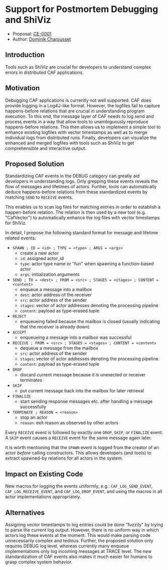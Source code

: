 # Support for Postmortem Debugging and ShiViz

* Proposal: [CE-0001](0001-support-for-postmortem-debugging-and-shiviz.md)
* Author: [Dominik Charousset](https://github.com/neverlord)

## Introduction

Tools such as ShiViz are crucial for developers to understand complex errors in
distributed CAF applications.

## Motivation

Debugging CAF applications is currently not well supported. CAF does provide
logging in a Log4J-like format. However, the logfiles fail to capture
happens-before relations that are crucial in understanding program execution.
To this end, the message layer of CAF needs to log send and process events in a
way that allow tools to unambiguously reproduce happens-before relations. This
then allows us to implement a simple tool to enhance existing logfiles with
vector timestamps as well as to merge individual logs from distributed runs.
Finally, developers can visualize the enhanced and merged logfiles with tools
such as ShiViz to get comprehensible and interactive output.

## Proposed Solution

Standardizing CAF events in the DEBUG category can greatly aid developers in
understanding logs. Only grepping these events reveals the flow of messages and
lifetimes of actors. Further, tools can automatically deduce happens-before
relations from these standardized events by matching `SEND` to `RECEIVE`
events.

This enables us to scan log files for matching entries in order to establish a
happen-before relation. The relation is then used by a new tool (e.g.
"CafVector") to automatically enhance the log files with vector timestamps for
ShiViz.

In detail, I propose the following standard format for message and lifetime
related events:

- `SPAWN ; ID = <id> ; TYPE = <type> ; ARGS = <args>`
  + create a new actor
  + `id`: assigned actor_id
  + `type`: actor type name or "fun" when spawning a function-based actor
  + `args`: initialization arguments
- `SEND ; TO = <dest> ; FROM = <src> ; STAGES = <stages> ; CONTENT = <content>`
  + enqueue a message into a mailbox
  + `dest`: actor address of the receiver
  + `src`: actor address of the sender 
  + `stages`: vector of actor addresses denoting the processing pipeline
  + `content`: payload as type-erased tuple
- `REJECT`
  + enqueueing failed because the mailbox is closed (usually indicating that
    the receiver is already down)
- `ACCEPT`
  + enqueueing a message into a mailbox was successful
- `RECEIVE ; FROM = <src> ; STAGES = <stages> ; CONTENT = <content>`
  + dequeue a message from the mailbox
  + `src`: actor address of the sender
  + `stages`: vector of actor addresses denoting the processing pipeline
  + `content`: payload as type-erased tuple
- `DROP`
  + discard current message because it is unexected or receiver terminates
- `SKIP`
  + put current message back into the mailbox for later retrieval
- `FINALIZE`
  + start sending response messages etc. after handling a message successfully
- `TERMINATE ; REASON = <reason>`
  + stop an actor
  + `reason`: exit reason as observed by other actors

Every `RECEIVE` event is followed by exactly one `DROP`, `SKIP`, or `FINALIZE`
event. A `SKIP` event causes a `RECEIVE` event for the same message again
later.

It is worth mentioning that the `SPAWN` event is logged from the creator of an
actor *before* calling constructors. This allows developers (and tools) to
extract spawned-by relations for all actors in the system.

## Impact on Existing Code

New macros for logging the events uniformly, e.g.: `CAF_LOG_SEND_EVENT`,
`CAF_LOG_RECEIVE_EVENT`, and `CAF_LOG_DROP_EVENT`, and using the macros in all
actor implementations appropriately.

## Alternatives

Assigning vector timestamps to log entries could be done "fuzzily" by trying to
parse the current log output. However, there is no uniform way in which actors
log these events at the moment. This would make parsing code unnecessarily
complex and tedious. Further, the proposed solution only requires DEBUG log
level, whereas currently many enqueue implementations only log incoming
messages at TRACE level. The new standardization of CAF events also makes it
much easier for humans to grasp complex system behavior.
